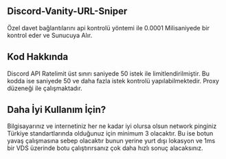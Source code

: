 ## Discord-Vanity-URL-Sniper
Özel davet bağlantılarını api kontrolü yöntemi ile 0.0001 Milisaniyede bir kontrol eder ve Sunucuya Alır.

## Kod Hakkında
Discord API Ratelimit üst sınırı saniyede 50 istek ile limitlendirilmiştir. Bu kodda ise saniyede 50 ve daha fazla istek kontrolü yapılabilmektedir. Proxy düzeneği ile çalışmaktadır.

## Daha İyi Kullanım İçin?
Bilgisayarınız ve internetiniz her ne kadar iyi olursa olsun network pinginiz Türkiye standartlarında olduğunuz için minimum 3 olacaktır. Bu ise botun yavaş çalışmasına sebep olacaktır bunun yerine yurt dışı lokasyon ve 1ms bir VDS üzerinde botu çalıştırırsanız çok daha hızlı sonuç alacaksınız.